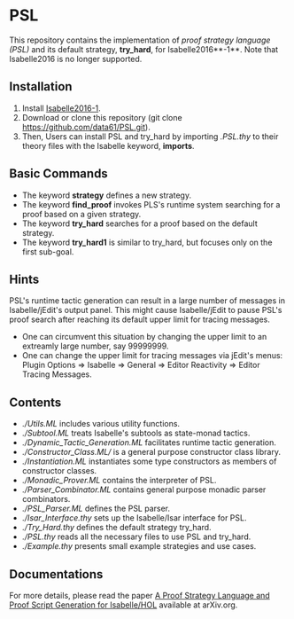 # PSL

This repository contains the implementation of *proof strategy language (PSL)* and its default strategy,
**try_hard**, for Isabelle2016**-1**. Note that Isabelle2016 is no longer supported.

## Installation
1. Install [Isabelle2016-1](https://isabelle.in.tum.de/).
2. Download or clone this repository (git clone https://github.com/data61/PSL.git).
3. Then, Users can install PSL and try_hard by importing *.PSL.thy* to their theory files
   with the Isabelle keyword, **imports**.

## Basic Commands
- The keyword **strategy** defines a new strategy.
- The keyword **find_proof** invokes PLS's runtime system searching for a proof based on a given strategy.
- The keyword **try_hard** searches for a proof based on the default strategy.
- The keyword **try_hard1** is similar to try_hard, but focuses only on the first sub-goal.

## Hints
PSL's runtime tactic generation can result in a large number of messages in Isabelle/jEdit's output panel.
This might cause Isabelle/jEdit to pause PSL's proof search after reaching its default upper limit for tracing messages.
- One can circumvent this situation by changing the upper limit to an extreamly large number, say 99999999.
- One can change the upper limit for tracing messages via jEdit's menus:
  Plugin Options => Isabelle => General => Editor Reactivity => Editor Tracing Messages.

## Contents
- *./Utils.ML*                     includes various utility functions.
- *./Subtool.ML*                   treats Isabelle's subtools as state-monad tactics.
- *./Dynamic_Tactic_Generation.ML* facilitates runtime tactic generation.
- *./Constructor_Class.ML/*        is a general purpose constructor class library.
- *./Instantiation.ML*             instantiates some type constructors as members of constructor classes.
- *./Monadic_Prover.ML*            contains the interpreter of PSL.
- *./Parser_Combinator.ML*         contains general purpose monadic parser combinators.
- *./PSL_Parser.ML*                defines the PSL parser.
- *./Isar_Interface.thy*           sets up the Isabelle/Isar interface for PSL.
- *./Try_Hard.thy*                 defines the default strategy try_hard.
- *./PSL.thy*                      reads all the necessary files to use PSL and try_hard.
- *./Example.thy*                  presents small example strategies and use cases.

## Documentations
For more details, please read the paper [A Proof Strategy Language and Proof Script Generation for Isabelle/HOL](https://arxiv.org/abs/1606.02941) available at arXiv.org.
